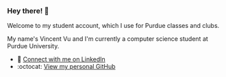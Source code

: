 ### Hey there! 👋

<!--
**vvvuPurdue/vvvuPurdue** is a ✨ _special_ ✨ repository because its `README.md` (this file) appears on your GitHub profile.

Here are some ideas to get you started:

- 🔭 I’m currently working on ...
- 🌱 I’m currently learning ...
- 👯 I’m looking to collaborate on ...
- 🤔 I’m looking for help with ...
- 💬 Ask me about ...
- 📫 How to reach me: ...
- 😄 Pronouns: ...
- ⚡ Fun fact: ...
-->
Welcome to my student account, which I use for Purdue classes and clubs.

My name's Vincent Vu and I'm currently a computer science student at Purdue University.

- :briefcase: [Connect with me on LinkedIn](https://www.linkedin.com/in/vincent-v-vu/)
- :octocat: [View my personal GitHub](https://www.github.com/viv2061)
